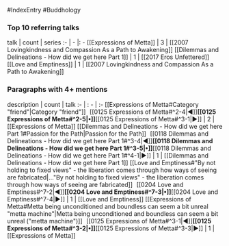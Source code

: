 #IndexEntry #Buddhology

### Top 10 referring talks
talk | count | series
:- | - |: -
[[Expressions of Metta]] | 3 | [[2007 Lovingkindness and Compassion As a Path to Awakening]]
[[Dilemmas and Delineations - How did we get here Part 1]] | 1 | [[2017 Eros Unfettered]]
[[Love and Emptiness]] | 1 | [[2007 Lovingkindness and Compassion As a Path to Awakening]]

### Paragraphs with 4+ mentions
description | count | talk
:- | : - | :-
[[Expressions of Metta#Category "friend"\|Category "friend"]] &nbsp;&nbsp;[[0125 Expressions of Metta#^2-4\|◀]]**[[0125 Expressions of Metta#^2-5\|•]]**[[0125 Expressions of Metta#^3-1\|▶]] | 2 | [[Expressions of Metta]]
[[Dilemmas and Delineations - How did we get here Part 1#Passion for the Path\|Passion for the Path]] &nbsp;&nbsp;[[0118 Dilemmas and Delineations - How did we get here Part 1#^3-4\|◀]]**[[0118 Dilemmas and Delineations - How did we get here Part 1#^3-5\|•]]**[[0118 Dilemmas and Delineations - How did we get here Part 1#^4-1\|▶]] | 1 | [[Dilemmas and Delineations - How did we get here Part 1]]
[[Love and Emptiness#"By not holding to fixed views" - the liberation comes through how ways of seeing are fabricated\|..."By not holding to fixed views" - the liberation comes through how ways of seeing are fabricated]] &nbsp;&nbsp;[[0204 Love and Emptiness#^7-2\|◀]]**[[0204 Love and Emptiness#^7-3\|•]]**[[0204 Love and Emptiness#^7-4\|▶]] | 1 | [[Love and Emptiness]]
[[Expressions of Metta#Metta being unconditioned and boundless can seem a bit unreal "metta machine"\|Metta being unconditioned and boundless can seem a bit unreal ("metta machine")]] &nbsp;&nbsp;[[0125 Expressions of Metta#^3-1\|◀]]**[[0125 Expressions of Metta#^3-2\|•]]**[[0125 Expressions of Metta#^3-3\|▶]] | 1 | [[Expressions of Metta]]

